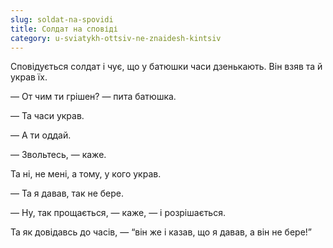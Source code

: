 ```yaml
---
slug: soldat-na-spovidi
title: Солдат на сповіді
category: u-sviatykh-ottsiv-ne-znaidesh-kintsiv
---
```

Сповідується солдат і чує, що у батюшки часи дзенькають. Він взяв та й украв їх.

— От чим ти грішен? — пита батюшка.

— Та часи украв.

— А ти оддай.

— Звольтесь, — каже.

Та ні, не мені, а тому, у кого украв.

— Та я давав, так не бере.

— Ну, так прощається, — каже, — і розрішається.

Та як довідавсь до часів, — “він же і казав, що я давав, а він не бере!”
